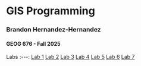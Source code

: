# GIS Programming
### Brandon Hernandez-Hernandez
#### GEOG 676 - Fall 2025
Labs 
:---:
[Lab 1](Lab%201/README.md)
[Lab 2](Lab%202/README.md)
[Lab 3](Lab%203/README.md)
[Lab 4](Lab%204/README.md)
[Lab 5](Lab%205/README.md)
[Lab 6](Lab%206/README.md)
[Lab 7](Lab%207/README.md)
